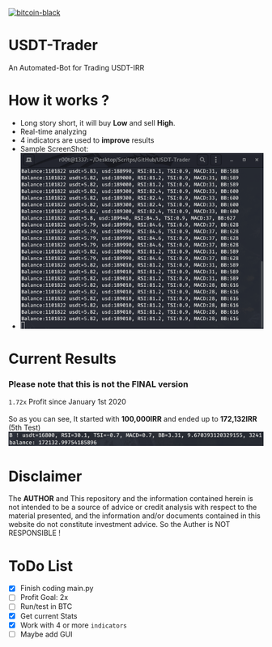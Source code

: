 [![bitcoin-black](https://github.com/Ximi1970/Donate/blob/master/bitcoin-donate-black.png)](https://www.blockchain.com/btc/address/1LQKZHNSzBZeEc7tkdz3McpQkJDsreaHLN)
# USDT-Trader
An Automated-Bot for Trading USDT-IRR
# How it works ?
- Long story short, it will buy **Low** and sell **High**.
- Real-time analyzing
- 4 indicators are used to **improve** results
- Sample ScreenShot:
- <img src="imgs/run.png">
# Current Results
### Please note that this is not the FINAL version
`1.72x` Profit since January 1st 2020
<br>
<br>
So as you can see, It started with **100,000IRR** and ended up to **172,132IRR** (5th Test)
<img src="imgs/test5.png">
# Disclaimer
The **AUTHOR** and This repository and the information contained herein is not intended to be a source of advice or credit analysis with respect to the material presented, and the information and/or documents contained in this website do not constitute investment advice. So the Auther is NOT RESPONSIBLE !
# ToDo List
- [X] Finish coding main.py
- [ ] Profit Goal: 2x
- [ ] Run/test in BTC
- [X] Get current Stats
- [X] Work with 4 or more `indicators`
- [ ] Maybe add GUI
